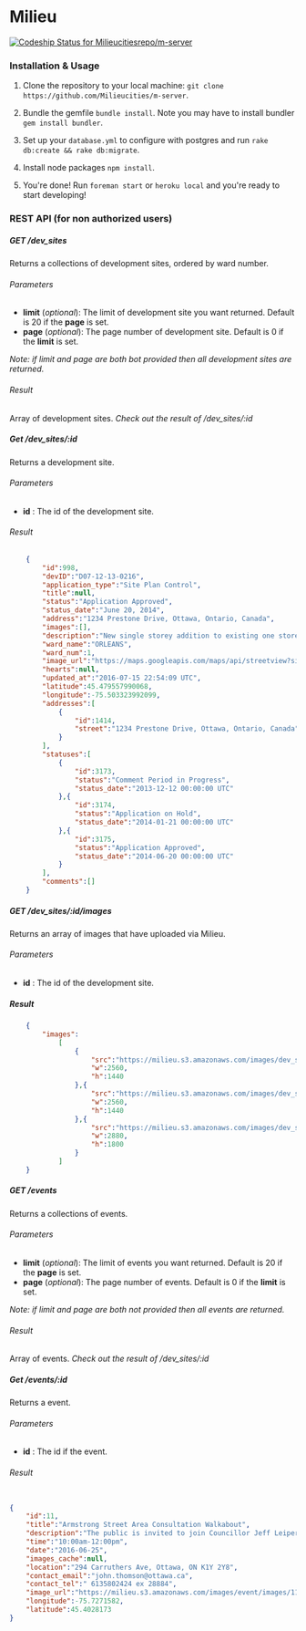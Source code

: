 # Milieu

[![Codeship Status for Milieucitiesrepo/m-server](https://codeship.com/projects/35ebcc50-1fd6-0134-d851-7a39504521c1/status?branch=master)](https://codeship.com/projects/160460)

### Installation & Usage

1. Clone the repository to your local machine: `git clone https://github.com/Milieucities/m-server`.

2. Bundle the gemfile `bundle install`. Note you may have to install bundler `gem install bundler`.

3. Set up your `database.yml` to configure with postgres and run `rake db:create && rake db:migrate`.

4. Install node packages `npm install`.

4. You're done! Run `foreman start` or `heroku local` and you're ready to start developing!

### REST API (for non authorized users)

##### GET /dev_sites

Returns a collections of development sites, ordered by ward number.

###### Parameters

- **limit** (*optional*): The limit of development site you want returned. Default is 20 if the **page** is set.
- **page** (*optional*): The page number of development site. Default is 0 if the **limit** is set.

*Note: if limit and page are both bot provided then all development sites are returned.*

###### Result

Array of development sites. *Check out the result of /dev_sites/:id*

##### Get /dev_sites/:id

Returns a development site.

###### Parameters

- **id** : The id of the development site.

###### Result

```json
    {
        "id":998,
        "devID":"D07-12-13-0216",
        "application_type":"Site Plan Control",
        "title":null,
        "status":"Application Approved",
        "status_date":"June 20, 2014",
        "address":"1234 Prestone Drive, Ottawa, Ontario, Canada",
        "images":[],
        "description":"New single storey addition to existing one storey brick and siding clad",
        "ward_name":"ORLEANS",
        "ward_num":1,
        "image_url":"https://maps.googleapis.com/maps/api/streetview?size=600x600&location=1234 Prestone Drive, Ottawa, Ontario, Canada&key=AIzaSyAwocEz4rtf47zDkpOvmYTM0gmFT9USPAw",
        "hearts":null,
        "updated_at":"2016-07-15 22:54:09 UTC",
        "latitude":45.479557990068,
        "longitude":-75.503323992099,
        "addresses":[
            {
                "id":1414,
                "street":"1234 Prestone Drive, Ottawa, Ontario, Canada"
            }
        ],
        "statuses":[
            {
                "id":3173,
                "status":"Comment Period in Progress",
                "status_date":"2013-12-12 00:00:00 UTC"
            },{
                "id":3174,
                "status":"Application on Hold",
                "status_date":"2014-01-21 00:00:00 UTC"
            },{
                "id":3175,
                "status":"Application Approved",
                "status_date":"2014-06-20 00:00:00 UTC"
            }
        ],
        "comments":[]
    }
```

##### GET /dev_sites/:id/images

Returns an array of images that have uploaded via Milieu.

###### Parameters

- **id** : The id of the development site.

##### Result

```json
    {
        "images":
            [
                {
                    "src":"https://milieu.s3.amazonaws.com/images/dev_site/images/1390/books-alot-of-books-dark.jpg",
                    "w":2560,
                    "h":1440
                },{
                    "src":"https://milieu.s3.amazonaws.com/images/dev_site/images/1390/books-alot-of-books.jpg",
                    "w":2560,
                    "h":1440
                },{
                    "src":"https://milieu.s3.amazonaws.com/images/dev_site/images/1390/clearmountains.jpg",
                    "w":2880,
                    "h":1800
                }
            ]
    }
```

##### GET /events

Returns a collections of events.

###### Parameters

- **limit** (*optional*): The limit of events you want returned. Default is 20 if the **page** is set.
- **page** (*optional*): The page number of events. Default is 0 if the **limit** is set.

*Note: if limit and page are both not provided then all events are returned.*

###### Result

Array of events. *Check out the result of /dev_sites/:id*

##### Get /events/:id

Returns a event.

###### Parameters

- **id** : The id if the event.

###### Result

```json

{
    "id":11,
    "title":"Armstrong Street Area Consultation Walkabout",
    "description":"The public is invited to join Councillor Jeff Leiper...",
    "time":"10:00am-12:00pm",
    "date":"2016-06-25",
    "images_cache":null,
    "location":"294 Carruthers Ave, Ottawa, ON K1Y 2Y8",
    "contact_email":"john.thomson@ottawa.ca",
    "contact_tel":" 6135802424 ex 28884",
    "image_url":"https://milieu.s3.amazonaws.com/images/event/images/11/web_Armstrong_-_possible_cover_2.JPG",
    "longitude":-75.7271582,
    "latitude":45.4028173
}

```
